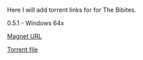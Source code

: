 Here I will add torrent links for for The Bibites.

0.5.1 - Windows 64x  

[Magnet URL](https://tinyurl.com/23prynsm)

[Torrent file](/Torrents/The%20Bibites%200.5.1%20-%20Windows%2064x.torrent)
